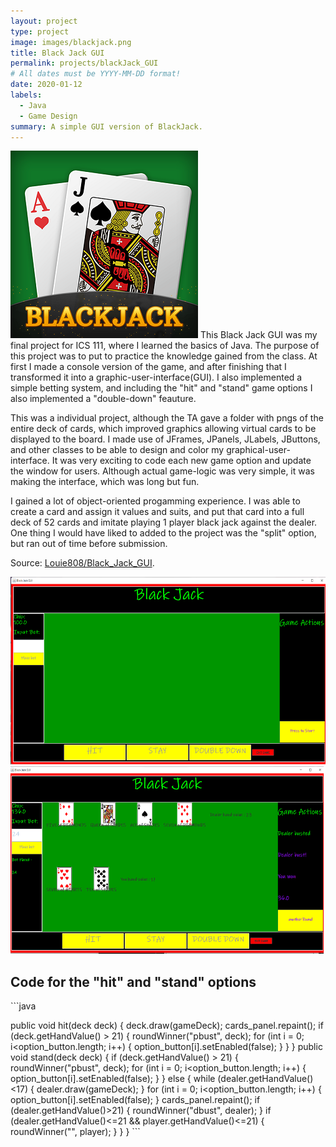 ```yaml
---
layout: project
type: project
image: images/blackjack.png
title: Black Jack GUI
permalink: projects/blackJack_GUI
# All dates must be YYYY-MM-DD format!
date: 2020-01-12
labels:
  - Java
  - Game Design
summary: A simple GUI version of BlackJack.
---
```

<img class="ui medium left floated image" src="../images/blackjack.png">
This Black Jack GUI was my final project for ICS 111, where I learned the basics of Java. The purpose of this project was to put to practice the knowledge gained from the class. At first I made a console version of the game, and after finishing that I transformed it into a graphic-user-interface(GUI). I also implemented a simple betting system, and including the "hit" and "stand" game options I also implemented a "double-down" feauture.

This was a individual project, although the TA gave a folder with pngs of the entire deck of cards, which improved graphics allowing virtual cards to be displayed to the board. I made use of JFrames, JPanels, JLabels, JButtons, and other classes to be able to design and color my graphical-user-interface. It was very exciting to code each new game option and update the window for users. Although actual game-logic was very simple, it was making the interface, which was long but fun.

I gained a lot of object-oriented progamming experience. I was able to create a card and assign it values and suits, and put that card into a full deck of 52 cards and imitate playing 1 player black jack against the dealer. One thing I would have liked to added to the project was the "split" option, but ran out of time before submission.

Source: <a href = "https://github.com/Louie808/Black_Jack_GUI"><i class="large github icon"></i>Louie808/Black_Jack_GUI</a>.

<div style="display:center">
  <img src="../images/bj_ss1.png" style="height:300px">
  <img src="../images/bj_ss2.png" style="height:300px">
</div>
<h2>Code for the "hit" and "stand" options</h2>
```java

public void hit(deck deck) {
	deck.draw(gameDeck);
	cards_panel.repaint();
	if (deck.getHandValue() > 21) {
		roundWinner("pbust", deck);
		for (int i = 0; i<option_button.length; i++) {
			option_button[i].setEnabled(false);
		}
	}
}
public void stand(deck deck) {
	if (deck.getHandValue() > 21) {
		roundWinner("pbust", deck);
		for (int i = 0; i<option_button.length; i++) {
			option_button[i].setEnabled(false);
		}
	} else {
	while (dealer.getHandValue()<17) {
		dealer.draw(gameDeck);
	}
	for (int i = 0; i<option_button.length; i++) {
		option_button[i].setEnabled(false);
	}
	cards_panel.repaint();
	if (dealer.getHandValue()>21) {
		roundWinner("dbust", dealer);
		}
	if (dealer.getHandValue()<=21 && player.getHandValue()<=21) {
		roundWinner("", player);
		}
	}
}
    ```

